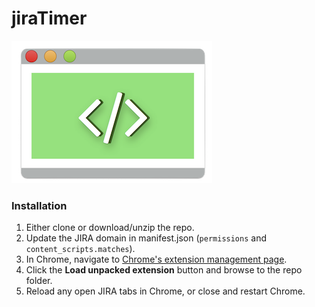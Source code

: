 # jiraTimer

![logo](./inactive_48.png)

### Installation

1. Either clone or download/unzip the repo.
2. Update the JIRA domain in manifest.json (`permissions` and `content_scripts.matches`).
3. In Chrome, navigate to [Chrome's extension management page](chrome://extensions).
4. Click the **Load unpacked extension** button and browse to the repo folder.
5. Reload any open JIRA tabs in Chrome, or close and restart Chrome.